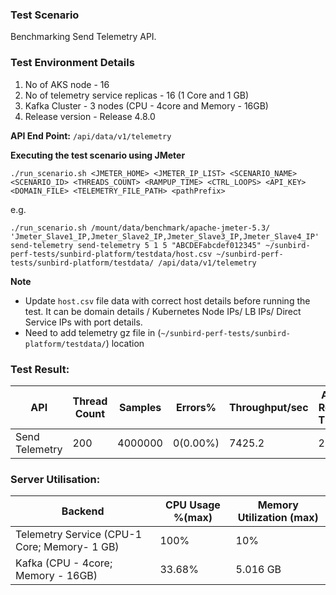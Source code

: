 ### Test Scenario

Benchmarking Send Telemetry API.


### Test Environment Details
1. No of AKS node - 16
2. No of telemetry service replicas - 16 (1 Core and 1 GB)
3. Kafka Cluster - 3 nodes (CPU - 4core and Memory - 16GB)
4. Release version - Release 4.8.0


**API End Point:** 
`/api/data/v1/telemetry`


**Executing the test scenario using JMeter**

```./run_scenario.sh <JMETER_HOME> <JMETER_IP_LIST> <SCENARIO_NAME> <SCENARIO_ID> <THREADS_COUNT> <RAMPUP_TIME> <CTRL_LOOPS> <API_KEY> <DOMAIN_FILE> <TELEMETRY_FILE_PATH> <pathPrefix> ```


e.g. 

```./run_scenario.sh /mount/data/benchmark/apache-jmeter-5.3/ 'Jmeter_Slave1_IP,Jmeter_Slave2_IP,Jmeter_Slave3_IP,Jmeter_Slave4_IP' send-telemetry send-telemetry 5 1 5 "ABCDEFabcdef012345" ~/sunbird-perf-tests/sunbird-platform/testdata/host.csv ~/sunbird-perf-tests/sunbird-platform/testdata/ /api/data/v1/telemetry```

**Note**
- Update `host.csv` file data with correct host details before running the test. It can be domain details / Kubernetes Node IPs/ LB IPs/ Direct Service IPs with port details.
- Need to add telemetry gz file in (`~/sunbird-perf-tests/sunbird-platform/testdata/`) location



### Test Result:

|API                |Thread Count|Samples |Errors%  |Throughput/sec|Avg Resp Time |95th pct |99th pct|
|-------------------|------------|--------|---------| -------------|--------------|---------|--------|
|Send Telemetry     |200         |4000000 |0(0.00%) | 7425.2      | 25         |  52.95    |69.99    |


### Server Utilisation:
| Backend          | CPU Usage %(max) | Memory Utilization (max) |
| ------------- | ------------- |------------- |
| Telemetry Service (CPU-1 Core; Memory- 1 GB)  |100% |10% |
| Kafka (CPU - 4core; Memory - 16GB)|   33.68% | 5.016 GB    |
